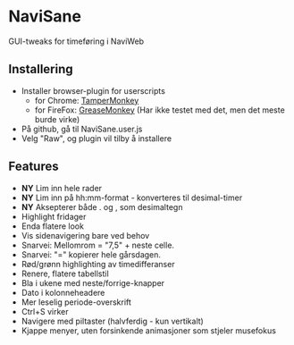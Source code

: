 NaviSane
========

GUI-tweaks for timeføring i NaviWeb

Installering
------------
* Installer browser-plugin for userscripts
  * for Chrome: [TamperMonkey](https://chrome.google.com/webstore/detail/tampermonkey/dhdgffkkebhmkfjojejmpbldmpobfkfo)
  * for FireFox: [GreaseMonkey](https://addons.mozilla.org/en-US/firefox/addon/greasemonkey/) (Har ikke testet med det, men det meste burde virke)
* På github, gå til NaviSane.user.js
* Velg "Raw", og plugin vil tilby å installere

Features
--------
* **NY** Lim inn hele rader
* **NY** Lim inn på hh:mm-format - konverteres til desimal-timer
* **NY** Aksepterer både . og , som desimaltegn
* Highlight fridager
* Enda flatere look
* Vis sidenavigering bare ved behov
* Snarvei: Mellomrom = "7,5" + neste celle. 
* Snarvei: "=" kopierer hele gårsdagen.
* Rød/grønn highlighting av timedifferanser
* Renere, flatere tabellstil
* Bla i ukene med neste/forrige-knapper
* Dato i kolonneheadere
* Mer leselig periode-overskrift
* Ctrl+S virker
* Navigere med piltaster (halvferdig - kun vertikalt)
* Kjappe menyer, uten forsinkende animasjoner som stjeler musefokus